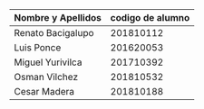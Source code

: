 | Nombre y Apellidos | codigo de alumno |
|-|-|
|Renato Bacigalupo | 201810112 |
|Luis Ponce	| 201620053 |
|Miguel Yurivilca | 201710392 |
| Osman Vilchez| 201810532 |
| Cesar Madera| 201810188 | 
